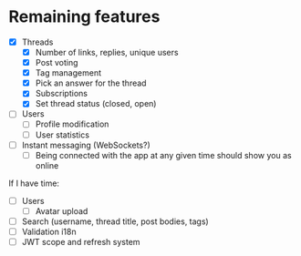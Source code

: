 # Remaining features

- [x] Threads
  - [x] Number of links, replies, unique users
  - [x] Post voting
  - [x] Tag management
  - [x] Pick an answer for the thread
  - [x] Subscriptions
  - [x] Set thread status (closed, open)
- [ ] Users
  - [ ] Profile modification
  - [ ] User statistics
- [ ] Instant messaging (WebSockets?)
  - [ ] Being connected with the app at any given time should show you as online

If I have time:

- [ ] Users
  - [ ] Avatar upload
- [ ] Search (username, thread title, post bodies, tags)
- [ ] Validation i18n
- [ ] JWT scope and refresh system